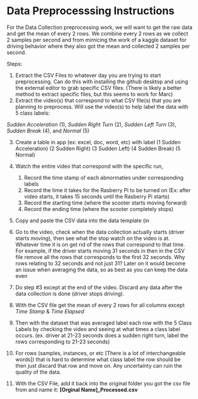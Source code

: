 # Data Preprocesssing Instructions

For the Data Collection preprocessing work, we will want to get the raw data and get the mean of every 2 rows. We combine every 2 rows as we collect 2 samples per second and from mimicing the work of a kaggle dataset for driving behavior where they also got the mean and collected 2 samples per second.

Steps:
1. Extract the CSV Files to whatever day you are trying to start preprocessing. Can do this with installing the github desktop and using the external editor to grab specific CSV files. (There is likely a better method to extract specific files, but this seems to work for Marc)
2. Extract the video(s) that correspond to what CSV file(s) that you are planning to preprocess. Will use the video(s) to help label the data with 5 class labels: 

*Sudden Acceleration* (1), *Sudden Right Turn* (2), *Sudden Left Turn* (3), *Sudden Break* (4), and *Normal* (5)

3. Create a table in app (ex: excel, doc, word, etc) with label (1 Sudden Acceleration) (2 Sudden Right) (3 Sudden Left) (4 Sudden Break) (5 Normal) 
4. Watch the entire video that correspond with the specific run, 
    1) Record the time stamp of each abnormaties under corresponding labels
    2) Record the time it takes for the Rasberry Pi to be turned on (Ex: after video starts, it takes 15 seconds until the Rasberry Pi starts)
    3) Record the starting time (where the scooter starts moving forward)
    4) Record the ending time (where the scooter completely stops)
5. Copy and paste the CSV data into the data template (in 





3. Go to the video, check when the data collection actually starts (driver starts moving), then see what the stop watch on the video is at. Whatever time it is on get rid of the rows that correspond to that time. For example, if the driver starts moving 31 seconds in then in the CSV file remove all the rows that corresponds to the first 32 seconds. Why rows relating to 32 seconds and not just 31? Later on it would become an issue when averaging the data, so as best as you can keep the data even
4. Do step #3 except at the end of the video. Discard any data after the data collection is done (driver stops driving).
5. With the CSV file get the mean of every 2 rows for all columns except *Time Stamp* & *Time Elapsed*
6. Then with the dataset that was averaged label each row with the 5 Class Labels by checking the video and seeing at what times a class label occurs. (ex. driver at 21-23 seconds does a sudden right turn, label the rows corresponding to 21-23 seconds)
7. For rows (samples, instances, or etc [There is a lot of interchangeable words]) that is hard to determine what class label the row should be then just discard that row and move on. Any uncertainty can ruin the quality of the data.
8. With the CSV File, add it back into the original folder you got the csv file from and name it: **[Orginal Name]_Processed.csv**
